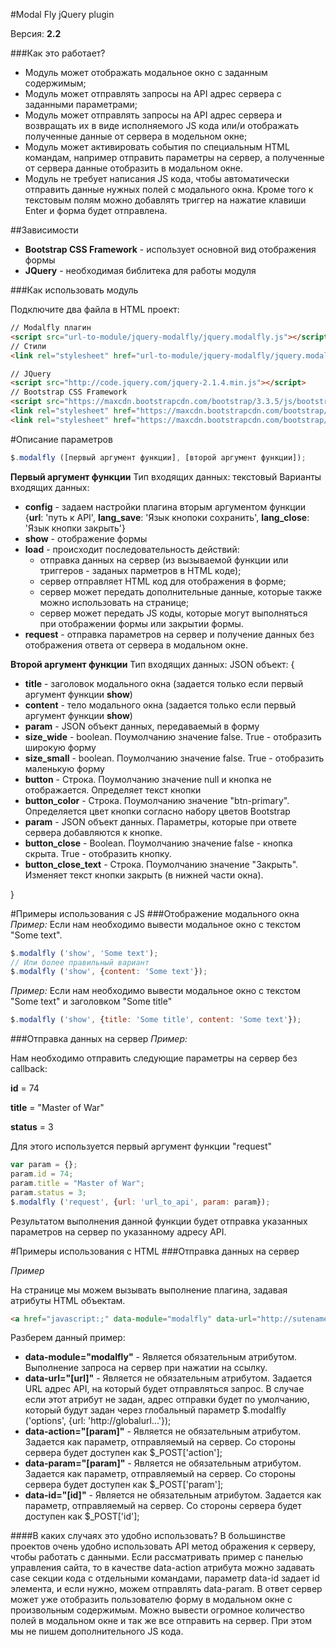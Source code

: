#Modal Fly jQuery plugin

Версия: **2.2**

###Как это работает?
* Модуль может отображать модальное окно с заданным содержимым; 
* Модуль может отправлять запросы на API адрес сервера с заданными параметрами;
* Модуль может отправлять запросы на API адрес сервера и возвращать их в виде исполняемого JS кода или/и отображать полученные данные от сервера в модельном окне;
* Модуль может активировать события по специальным HTML командам, например отправить параметры на сервер, а полученные от сервера данные отобразить в модальном окне.
* Модуль не требует написания JS кода, чтобы автоматически отправить данные нужных полей с модального окна. Кроме того к текстовым полям можно добавлять триггер на нажатие клавиши Enter и форма будет отправлена.



##Зависимости
* **Bootstrap CSS Framework** - использует основной вид отображения формы
* **JQuery** - необходимая библитека для работы модуля



###Как использовать модуль

Подключите два файла в HTML проект:
```html
// Modalfly плагин
<script src="url-to-module/jquery-modalfly/jquery.modalfly.js"></script>
// Стили
<link rel="stylesheet" href="url-to-module/jquery-modalfly/jquery.modalfly.css">

// JQuery
<script src="http://code.jquery.com/jquery-2.1.4.min.js"></script>
// Bootstrap CSS Framework
<script src="https://maxcdn.bootstrapcdn.com/bootstrap/3.3.5/js/bootstrap.min.js"></script>
<link rel="stylesheet" href="https://maxcdn.bootstrapcdn.com/bootstrap/3.3.5/css/bootstrap.min.css">
<link rel="stylesheet" href="https://maxcdn.bootstrapcdn.com/bootstrap/3.3.5/css/bootstrap-theme.min.css">

```



#Описание параметров
```js
$.modalfly ([первый аргумент функции], [второй аргумент функции]);
```
**Первый аргумент функции**
Тип входящих данных: текстовый
Варианты входящих данных:

* **config** - задаем настройки плагина вторым аргументом функции {**url**: 'путь к API', **lang_save**: 'Язык кнопоки сохранить', **lang_close**: 'Язык кнопки закрыть'}
* **show** - отображение формы
* **load** - происходит последовательность действий:
	* отправка данных на сервер (из вызываемой функции или триггеров - заданых парметров в HTML коде);
	* сервер отправляет HTML код для отображения в форме;
	* сервер может передать дополнительные данные, которые также можно использовать на странице;
	* сервер может передать JS коды, которые могут выполняться при отображении формы или закрытии формы.
* **request** - отправка параметров на сервер и получение данных без отображения ответа от сервера в модальном окне.

**Второй аргумент функции**
Тип входящих данных: JSON объект:
{

* **title** - заголовок модального окна (задается только если первый аргумент функции **show**)
* **content** - тело модального окна (задается только если первый аргумент функции **show**)
* **param** - JSON объект данных, передаваемый в форму
* **size_wide** - boolean. Поумолчанию значение false. True - отобразить широкую форму
* **size_small** - boolean. Поумолчанию значение false. True - отобразить маленькую форму
* **button** - Строка. Поумолчанию значение null и кнопка не отображается. Определяет текст кнопки
* **button_color** - Строка. Поумолчанию значение "btn-primary". Определяется цвет кнопки согласно набору цветов Bootstrap
* **param** - JSON объект данных. Параметры, которые при ответе сервера добавляются к кнопке.
* **button_close** - Boolean. Поумолчанию значение false - кнопка скрыта. True - отобразить кнопку.
* **button_close_text** - Строка. Поумолчанию значение "Закрыть". Изменяет текст кнопки закрыть (в нижней части окна).

}


#Примеры использования с JS
###Отображение модального окна
*Пример:*
Если нам необходимо вывести модальное окно с текстом "Some text".
```js
$.modalfly ('show', 'Some text');
// Или более правильный вариант
$.modalfly ('show', {content: 'Some text'});
```


*Пример:*
Если нам необходимо вывести модальное окно с текстом "Some text" и заголовком "Some title"
```js
$.modalfly ('show', {title: 'Some title', content: 'Some text'});
```


###Отправка данных на сервер
*Пример:*

Нам необходимо отправить следующие параметры на сервер без callback:

**id** = 74

**title** = "Master of War"

**status** = 3

Для этого используется первый аргумент функции "request"

```js
var param = {};
param.id = 74;
param.title = "Master of War";
param.status = 3;
$.modalfly ('request', {url: 'url_to_api', param: param});
```
Результатом выполнения данной функции будет отправка указанных параметров на сервер по указанному адресу API.

#Примеры использования с HTML
###Отправка данных на сервер

*Пример*

На странице мы можем вызывать выполнение плагина, задавая атрибуты HTML объектам.

```html
<a href="javascript:;" data-module="modalfly" data-url="http://sutename.com/api.php" data-action="get_form" data-param="value" data-id="7">Отправить запрос на сервер</a>
```

Разберем данный пример:

* **data-module="modalfly"** - Является обязательным атрибутом. Выполнение запроса на сервер при нажатии на ссылку.
* **data-url="[url]"** - Является не обязательным атрибутом. Задается URL адрес API, на который будет отправляться запрос. В случае если этот атрибут не задан, адрес отправки будет по умолчанию, который будут задан через глобальный параметр $.modalfly ('options', {url: 'http://globalurl...'});
* **data-action="[param]"** - Является не обязательным атрибутом. Задается как параметр, отправляемый на сервер. Со стороны сервера будет доступен как $_POST['action'];
* **data-param="[param]"** - Является не обязательным атрибутом. Задается как параметр, отправляемый на сервер. Со стороны сервера будет доступен как $_POST['param'];
* **data-id="[id]"** - Является не обязательным атрибутом. Задается как параметр, отправляемый на сервер. Со стороны сервера будет доступен как $_POST['id'];

####В каких случаях это удобно использовать?
В большинстве проектов очень удобно использовать API метод ображения к серверу, чтобы работать с данными. Если рассматривать пример с панелью управления сайта, то в качестве data-action атрибута можно задавать case секции кода с отдельными командами, параметр data-id задает id элемента, и если нужно, можем отправлять data-param. В ответ сервер может уже отобразить пользователю форму в модальном окне с произвольным содержимым. Можно вывести огромное количество полей в модальном окне и так же все отправить на сервер. При этом мы не пишем дополнительного JS кода. 